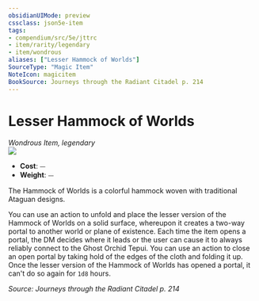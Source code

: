 ```yaml
---
obsidianUIMode: preview
cssclass: json5e-item
tags:
- compendium/src/5e/jttrc
- item/rarity/legendary
- item/wondrous
aliases: ["Lesser Hammock of Worlds"]
SourceType: "Magic Item"
NoteIcon: magicitem
BookSource: Journeys through the Radiant Citadel p. 214
---
```

# Lesser Hammock of Worlds
*Wondrous Item, legendary*  
![](/2-Mechanics/CLI/items/img/hammock-of-worlds.webp#right)  

- **Cost**: ⏤
- **Weight**: ⏤

The Hammock of Worlds is a colorful hammock woven with traditional Ataguan designs.

You can use an action to unfold and place the lesser version of the Hammock of Worlds on a solid surface, whereupon it creates a two-way portal to another world or plane of existence. Each time the item opens a portal, the DM decides where it leads or the user can cause it to always reliably connect to the Ghost Orchid Tepui. You can use an action to close an open portal by taking hold of the edges of the cloth and folding it up. Once the lesser version of the Hammock of Worlds has opened a portal, it can't do so again for `1d8` hours.

*Source: Journeys through the Radiant Citadel p. 214*